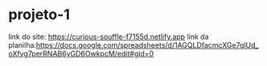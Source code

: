 # projeto-1

link do site: https://curious-souffle-f7155d.netlify.app 
link da planilha:https://docs.google.com/spreadsheets/d/1AGQLDfacmcXGe7glUd_oXfvg7perRNAB6yGD6OwkpcM/edit#gid=0

